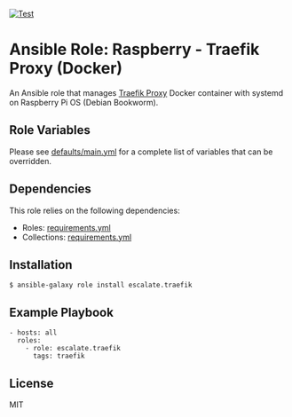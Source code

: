 [![Test](https://github.com/escalate/ansible-raspberry-traefik-docker/actions/workflows/test.yml/badge.svg?branch=master&event=push)](https://github.com/escalate/ansible-raspberry-traefik-docker/actions/workflows/test.yml)

# Ansible Role: Raspberry - Traefik Proxy (Docker)

An Ansible role that manages [Traefik Proxy](https://traefik.io/traefik/) Docker container with systemd on Raspberry Pi OS (Debian Bookworm).

## Role Variables

Please see [defaults/main.yml](https://github.com/escalate/ansible-raspberry-traefik-docker/blob/master/defaults/main.yml) for a complete list of variables that can be overridden.

## Dependencies

This role relies on the following dependencies:

* Roles: [requirements.yml](https://github.com/escalate/ansible-raspberry-traefik-docker/blob/master/requirements.yml)
* Collections: [requirements.yml](https://github.com/escalate/ansible-raspberry-traefik-docker/blob/master/requirements.yml)

## Installation

```
$ ansible-galaxy role install escalate.traefik
```

## Example Playbook

```
- hosts: all
  roles:
    - role: escalate.traefik
      tags: traefik
```

## License

MIT
